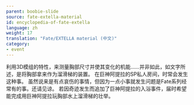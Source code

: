 ```yaml
---
parent: boobie-slide
source: fate-extella-material
id: encyclopedia-of-fate-extella
language: zh
weight: 17
translation: "Fate/EXTELLA material (中文)"
category:
- event
---
```


利用3D模组的特性，来测量胸部尺寸并使其变化的机能……并非如此，如文字所述，是将胸部拿来作为溜滑梯的装置。
在巨神阿提拉的SP私人房间，时常会发生这种事。 
虽然说来是有点哀伤的事情，但因为一点小事就发生问题是Fate系列经常有的事。还请见谅。
若因奇迹发生而追加了巨神阿提拉的入浴事件，届时希望能完成用巨神阿提拉玩胸部水上溜滑梯的壮举。

